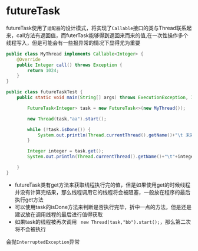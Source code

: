 # futureTask

futureTask使用了`适配器`的设计模式，将实现了`Callable`接口的类与Thread联系起来，call方法有返回值，而futerTask能够得到返回来而来的值,在一次性操作多个线程写入，但是可能会有一些报异常的情况下显得尤为重要

```java
public class MyThread implements Callable<Integer> {
    @Override
    public Integer call() throws Exception {
        return 1024;
    }
}
```

```java
public class futureTaskTest {
    public static void main(String[] args) throws ExecutionException, InterruptedException {

        FutureTask<Integer> task = new FutureTask<>(new MyThread());

        new Thread(task,"aa").start();

        while (!task.isDone()) {
            System.out.println(Thread.currentThread().getName()+"\t 未完成 ！" );
        }

        Integer integer = task.get();
        System.out.println(Thread.currentThread().getName()+"\t"+integer);

    }
}
```

- futureTask类有get方法来获取线程执行完的值，但是如果使用get的时候线程并没有计算完结果，那么线程调用它的线程将会被阻塞，一般放在程序的最后执行get方法
- 可以使用task的isDone方法来判断是否执行完毕，折中一点的方法，但是还是建议放在调用线程的最后进行值得获取
- 如果task的线程被再次调用 ` new Thread(task,"bb").start();`，那么第二次将不会被执行

会抛`InterruptedException`异常

